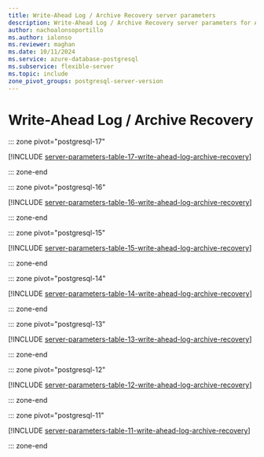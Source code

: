 ```yaml
---
title: Write-Ahead Log / Archive Recovery server parameters
description: Write-Ahead Log / Archive Recovery server parameters for Azure Database for PostgreSQL - Flexible Server.
author: nachoalonsoportillo
ms.author: ialonso
ms.reviewer: maghan
ms.date: 10/11/2024
ms.service: azure-database-postgresql
ms.subservice: flexible-server
ms.topic: include
zone_pivot_groups: postgresql-server-version
---
```

# Write-Ahead Log / Archive Recovery


::: zone pivot="postgresql-17"

[!INCLUDE [server-parameters-table-17-write-ahead-log-archive-recovery](./includes/server-parameters-table-17-write-ahead-log-archive-recovery.md)]

::: zone-end


::: zone pivot="postgresql-16"

[!INCLUDE [server-parameters-table-16-write-ahead-log-archive-recovery](./includes/server-parameters-table-16-write-ahead-log-archive-recovery.md)]

::: zone-end


::: zone pivot="postgresql-15"

[!INCLUDE [server-parameters-table-15-write-ahead-log-archive-recovery](./includes/server-parameters-table-15-write-ahead-log-archive-recovery.md)]

::: zone-end


::: zone pivot="postgresql-14"

[!INCLUDE [server-parameters-table-14-write-ahead-log-archive-recovery](./includes/server-parameters-table-14-write-ahead-log-archive-recovery.md)]

::: zone-end


::: zone pivot="postgresql-13"

[!INCLUDE [server-parameters-table-13-write-ahead-log-archive-recovery](./includes/server-parameters-table-13-write-ahead-log-archive-recovery.md)]

::: zone-end


::: zone pivot="postgresql-12"

[!INCLUDE [server-parameters-table-12-write-ahead-log-archive-recovery](./includes/server-parameters-table-12-write-ahead-log-archive-recovery.md)]

::: zone-end


::: zone pivot="postgresql-11"

[!INCLUDE [server-parameters-table-11-write-ahead-log-archive-recovery](./includes/server-parameters-table-11-write-ahead-log-archive-recovery.md)]

::: zone-end


